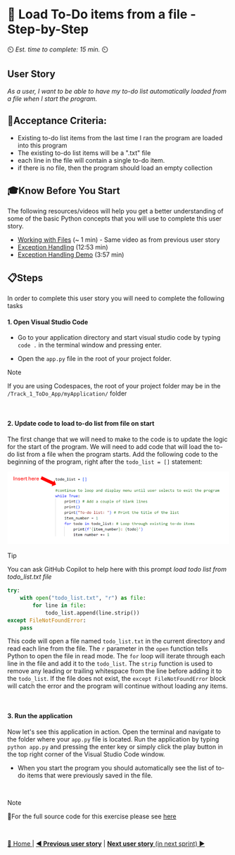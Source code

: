 # 📖 Load To-Do items from a file - Step-by-Step
⏲️ _Est. time to complete: 15 min._ ⏲️

## User Story

*As a user, I want to be able to have my to-do list automatically loaded from a file when I start the program.*

## 🎯Acceptance Criteria:
- Existing to-do list items from the last time I ran the program are loaded into this program
- The existing to-do list items will be a ".txt" file
- each line in the file will contain a single to-do item.
- if there is no file, then the program should load an empty collection

## 🎓Know Before You Start
The following resources/videos will help you get a better understanding of some of the basic Python concepts that you will use to complete this user story.
- [Working with Files](https://youtu.be/uQ5BZht9L3A?t=5812) (~ 1 min) - Same video as from previous user story <br/>
- [Exception Handling](https://www.youtube.com/watch?v=HQqqNBZosn8&list=PLlrxD0HtieHhS8VzuMCfQD4uJ9yne1mE6&index=17) (12:53 min) <br/>
- [Exception Handling Demo](https://www.youtube.com/watch?v=LrRh-V-hYEc&list=PLlrxD0HtieHhS8VzuMCfQD4uJ9yne1mE6&index=18) (3:57 min) <br/>
    

## 📋Steps

In order to complete this user story you will need to complete the following tasks

#### 1. Open Visual Studio Code
- Go to your application directory and start visual studio code by typing `code .` in the terminal window and pressing enter.

- Open the `app.py` file in the root of your project folder.

> [!NOTE]
> If you are using Codespaces, the root of your project folder may be in the `/Track_1_ToDo_App/myApplication/` folder

<br/>

#### 2. Update code to load to-do list from file on start
The first change that we will need to make to the code is to update the logic for the start of the program. We will need to add code that will load the to-do list from a file when the program starts.  Add the following code to the beginning of the program, right after the `todo_list = []` statement:

![insertcode](/Track_1_ToDo_App/Sprint-01%20-%20Basic%20Application/images/InsertCode-S1-F2-US02-01.png)

>[!TIP]
>You can ask GitHub Copilot to help here with this prompt *load todo list from todo_list.txt file*

```python
try:
    with open("todo_list.txt", "r") as file:
        for line in file:
            todo_list.append(line.strip())
except FileNotFoundError:
    pass
```

This code will open a file named `todo_list.txt` in the current directory and read each line from the file.  The `r` parameter in the `open` function tells Python to open the file in read mode.  The `for` loop will iterate through each line in the file and add it to the `todo_list`.  The `strip` function is used to remove any leading or trailing whitespace from the line before adding it to the `todo_list`.  If the file does not exist, the `except FileNotFoundError` block will catch the error and the program will continue without loading any items.

<br/>

#### 3. Run the application
Now let's see this application in action. Open the terminal and navigate to the folder where your `app.py` file is located. Run the application by typing `python app.py` and pressing the enter key or simply click the play button in the top right corner of the Visual Studio Code window.

- When you start the program you should automatically see the list of to-do items that were previously saved in the file.

<br/>

 > [!NOTE]
 > 📄For the full source code for this exercise please see [here](/Track_1_ToDo_App/Sprint-01%20-%20Basic%20Application/src/app-s01-f02-us02/app.py)


<br/>

[🔼 Home ](/Track_1_ToDo_App/README.md) | [**◀ Previous user story**](User%20Story%201%20-%20Save%20To-Do%20List%20to%20File.md) | [**Next user story** (in next sprint) ▶](/Track_1_ToDo_App/Sprint-02%20-%20Web%20Application/Feature%201%20-%20Web%20App%20Conversion/User%20Story%201%20-%20Convert%20To%20Web%20App.md)